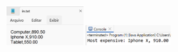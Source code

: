 <img src="https://github.com/hiranjc/generics2-delimitados/blob/main/readme1.png" width=180>
<img src="https://github.com/hiranjc/generics2-delimitados/blob/main/readme2.png" width=200>
